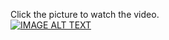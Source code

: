 Click the picture to watch the video.  
[![IMAGE ALT TEXT](https://img.youtube.com/vi/08VAHlQcgLw/0.jpg)](https://youtu.be/08VAHlQcgLw "Li-Fi 傳輸操作過程完整影片")
